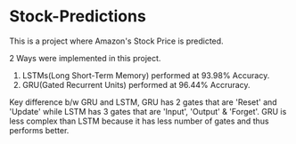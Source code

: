 # Stock-Predictions

This is a project where Amazon's Stock Price is predicted.

2 Ways were implemented in this project.

1. LSTMs(Long Short-Term Memory) performed at 93.98% Accuracy.
2. GRU(Gated Recurrent Units) performed at 96.44% Accruracy.

Key difference b/w GRU and LSTM,
GRU has 2 gates that are 'Reset' and 'Update' while LSTM has 3 gates that are 'Input', 'Output' & 'Forget'.
GRU is less complex than LSTM because it has less number of gates and thus performs better.
